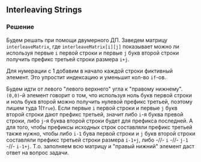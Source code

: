 ## Interleaving Strings

### Решение
Будем решать при помощи двумерного ДП.
Заведем матрицу `interleaveMatrix`, где `interleaveMatrix[i][j]` показывает
можно ли используя первые `i` первой строки и первые `j` букв второй строки получить префикс третьей строки размера `i+j`.

Для нумерации с 1 добавим в начало каждой строки фиктивный элемент. 
Это упростит индексацию и уменьшит кол-во `if`-ов.

Будем идти от левого "левого верхнего" угла к "правому нижнему".
`(0,0)`-й элемент говорит о том, что используя ноль букв первой строки и ноль букв второй можно получить нулевой префикс третьей, поэтому пишем туда 1(`True`). 
Если первые `i` первой строки и первые `j` букв второй строки дают префикс третьей, значит либо `i`-я буква превой строки, либо `j`-я буква второй строки будет для префикса последней. А для того, чтобы префиксы исходных строк составляли префикс третьей также нужно, чтобы либо `i-1` бува первой строки и `j` букв второй строки составляли префикс третьей строки размера 
`i-1+j`, либо -//- `i` -//- `j-1` -//- `i-1+j`. Т.о. заполняем всю матрицу и "правый нижний" элемент даст ответ на вопрос задачи.